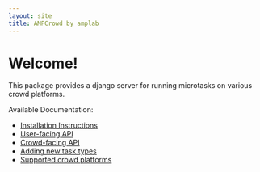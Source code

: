 ```yaml
---
layout: site
title: AMPCrowd by amplab
---
```


Welcome!
========

This package provides a django server for running microtasks on various crowd platforms.

Available Documentation:

* [Installation Instructions](install.html)
* [User-facing API](user_api.html)
* [Crowd-facing API](new_crowds.html)
* [Adding new task types](new_tasks.html)
* [Supported crowd platforms](available_crowds.html)